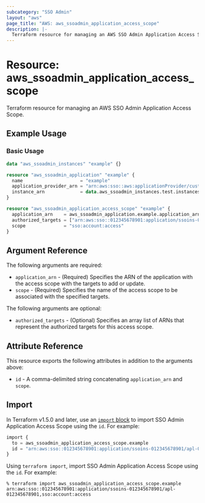```yaml
---
subcategory: "SSO Admin"
layout: "aws"
page_title: "AWS: aws_ssoadmin_application_access_scope"
description: |-
  Terraform resource for managing an AWS SSO Admin Application Access Scope.
---
```

# Resource: aws_ssoadmin_application_access_scope

Terraform resource for managing an AWS SSO Admin Application Access Scope.

## Example Usage

### Basic Usage

```terraform
data "aws_ssoadmin_instances" "example" {}

resource "aws_ssoadmin_application" "example" {
  name                     = "example"
  application_provider_arn = "arn:aws:sso::aws:applicationProvider/custom"
  instance_arn             = data.aws_ssoadmin_instances.test.instances[0].arn
}

resource "aws_ssoadmin_application_access_scope" "example" {
  application_arn    = aws_ssoadmin_application.example.application_arn
  authorized_targets = ["arn:aws:sso::012345678901:application/ssoins-012345678901/apl-012345678901"]
  scope              = "sso:account:access"
}
```

## Argument Reference

The following arguments are required:

* `application_arn` - (Required) Specifies the ARN of the application with the access scope with the targets to add or update.
* `scope` - (Required) Specifies the name of the access scope to be associated with the specified targets.

The following arguments are optional:

* `authorized_targets` - (Optional) Specifies an array list of ARNs that represent the authorized targets for this access scope.

## Attribute Reference

This resource exports the following attributes in addition to the arguments above:

* `id` - A comma-delimited string concatenating `application_arn` and `scope`.

## Import

In Terraform v1.5.0 and later, use an [`import` block](https://developer.hashicorp.com/terraform/language/import) to import SSO Admin Application Access Scope using the `id`. For example:

```terraform
import {
  to = aws_ssoadmin_application_access_scope.example
  id = "arn:aws:sso::012345678901:application/ssoins-012345678901/apl-012345678901,sso:account:access"
}
```

Using `terraform import`, import SSO Admin Application Access Scope using the `id`. For example:

```console
% terraform import aws_ssoadmin_application_access_scope.example arn:aws:sso::012345678901:application/ssoins-012345678901/apl-012345678901,sso:account:access
```
